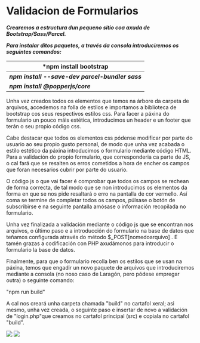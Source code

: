 # Validacion de Formularios

***Crearemos a estructura dun pequeno sitio coa axuda de Bootstrap/Sass/Parcel.*** 

***Para instalar ditos paquetes, a través da consola introduciremos os seguintes comandos:***

| ***npm install bootstrap**               |
| ---------------------------------------- |
| ***npm install --save-dev parcel-bundler sass*** |
| ***npm install @popperjs/core***         |

Unha vez creados todos os elementos que temos na árbore da carpeta de arquivos, accedemos na folla de estilos e importamos a biblioteca de bootstrap cos seus respectivos estilos css. Para facer a páxina do formulario un pouco máis estética, introducimos un header e un footer que terán o seu propio código css. 

Cabe destacar que todos os elementos css pódense modificar por parte do usuario ao seu propio gusto personal, de modo que unha vez acabada o estilo estético da páxina introducimos o formulario mediante código HTML. Para a validación do propio formulario, que corresponderia ca parte de JS, o cal fará que se resalten os erros cometidos a hora de encher os campos que foran necesarios cubrir por parte do usuario.

O código js o que vai facer é comprobar que todos os campos se rechean de forma correcta, de tal modo que se non introducimos os elementos da forma en que se nos pide resaltará o erro na pantalla de cor vermello. Así coma se termine de completar todos os campos, púlsase o botón de subscribirse e na seguinte pantalla amósase o información recopilada no formulario.

Unha vez finalizada a validación mediante o código js que se encontran nos arquivos, o último paso e a introducción do formulario na base de datos que teñamos configurada através do método $_POST[nomedoarquivo] . E tamén grazas a codificación con PHP axudámonos para introducir o formulario la base de datos.

Finalmente, para que o formulario recolla ben os estilos que se usan na páxina, temos que engadir un novo paquete de arquivos que introduciremos mediante a consola (no noso caso de Laragón, pero pódese empregar outra) o seguinte comando:

"npm run build"

A cal nos creará unha carpeta chamada "build" no cartafol xeral; asi mesmo, unha vez creada, o seguinte paso e insertar de novo a validación de "login.php"que creamos no cartafol principal (src) e copiala no cartafol "build".  

<img src="https://user-images.githubusercontent.com/89069423/150776346-cbf1ddfe-a220-4220-b704-7ccc3c230936.png"/>

<img src="https://user-images.githubusercontent.com/89069423/150503053-5e0b281f-843d-4018-9db8-0050f43b2a12.png"/>
